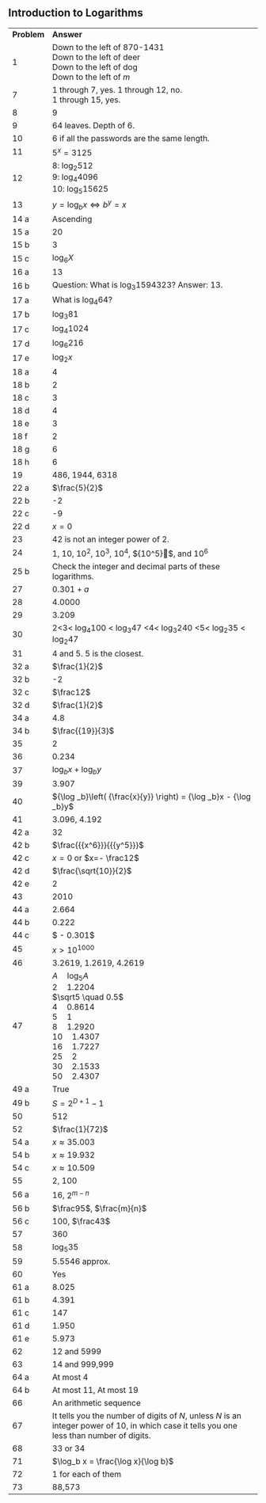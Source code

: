 
## Introduction to Logarithms


|||
|-------|------|
|**Problem**|**Answer**|
|1|Down to the left of 870-1431<br>Down to the left of deer<br>Down to the left of dog<br>Down to the left of $m$|
|7|1 through 7, yes. 1 through 12, no. <br>1 through 15, yes.|
|8|<span>9</span>|
|9|64 leaves. Depth of 6.|
|10|6 if all the passwords are the same length.|
|11|${5^x} = 3125$|
|12|8: <span>${\log _2}512$</span><br>9: <span>${\log _4}4096$</span><br>10: <span>${\log _5}15625$</span>|
|13|$y=\log_bx \Leftrightarrow b^y =x$ |
|14 a|Ascending|
|15 a|20|
|15 b|3|
|15 c|<span>${\log _6}X$</span>|
|16 a|13|
|16 b|Question: What is $\log_3 1594323$? Answer: 13.|
|17 a|<span>What is <span>${\log _4}64$?</span></span>|
|17 b|<span>${\log _3}81$</span>|
|17 c|<span>${\log _4}1024$</span>|
|17 d|$\log _6 216$
|17 e|<span>${\log _2}x$</span>|
|18 a|4|
|18 b|2|
|18 c|3|
|18 d|4|
|18 e|3|
|18 f|2|
|18 g|6|
|18 h|6|
|19|486, 1944, 6318|
|22 a|<span>$\frac{5}{2}$</span>|
|22 b|-2|
|22 c|-9|
|22 d|$x = 0$|
|23|42 is not an integer power of 2.|
|24|$1$, $10$, <span>${10^2}$</span>, <span>$10^3$</span>, <span>$10^4$</span>, <span>${10^5}$</span>, and <span>$10^6$</span>|
|25 b|Check the integer and decimal parts of these logarithms.|
|27|<span>$0.301 + a$</span>|
|28|4.0000|
|29|3.209|
|30|2&lt;3&lt; <span>${\log _4}100$</span> &lt; <span>${\log _3}47$</span> &lt;4&lt; <span>${\log _3}240$</span> &lt;5&lt; <span>${\log _2}35$</span> &lt; <span>${\log _2}47$</span>|
|31|4 and 5. 5 is the closest.|
|32 a|<span>$\frac{1}{2}$</span>|
|32 b|-2|
|32 c|$\frac12$|
|32 d|<span>$\frac{1}{2}$</span>|
|34 a|4.8|
|34 b|<span>$\frac{{19}}{3}$</span>|
|35|2|
|36|0.234|
|37|<span>${\log _b}x + {\log _b}y$</span>|
|39|3.907|
|40|<span>${\log _b}\left( {\frac{x}{y}} \right) = {\log _b}x - {\log _b}y$</span>|
|41|3.096, 4.192|
|42 a|32|
|42 b|<span>$\frac{{{x^6}}}{{{y^5}}}$</span>|
|42 c|<span>$x = 0$</span> or $x=- \frac12$|
|42 d|$\frac{\sqrt{10}}{2}$|
|42 e|2|
|43|2010|
|44 a|2.664|
|44 b|0.222|
|44 c|<span>$ - 0.301$</span>|
|45|<span>$x > {10^{1000}}$</span>|
|46|3.2619, 1.2619, 4.2619|
|47|$A \quad \log_5A$<br> $2 \quad 1.2204$<br> $\sqrt5 \quad 0.5$<br> $4 \quad 0.8614$<br> $5 \quad 1$<br> $8 \quad 1.2920$<br> $10 \quad 1.4307$<br> $16 \quad 1.7227$<br> $25 \quad 2$<br> $30 \quad 2.1533$<br> $50 \quad 2.4307$|
|49 a|True|
|49 b|<span>$S = {2^{D + 1}} - 1$</span>|
|50|<span>512</span>|
|52|$\frac{1}{72}$|
|54 a|<span>$x \approx 35.003$</span>|
|54 b|<span><span>$x \approx 19.932$</span></span>|
|54 c|<span><span>$x \approx 10.509$</span></span>|
|55|<span>2, 100</span>|
|56 a|<span>16, <span>$2^{m - n}$</span></span>|
|56 b|$\frac95$, $\frac{m}{n}$|
|56 c|100, $\frac43$|
|57|360|
|58|<span>${\log _5}35$</span>|
|59|5.5546 approx.|
|60|Yes|
|61 a|8.025|
|61 b|4.391|
|61 c|147|
|61 d|1.950|
|61 e|5.973|
|62|12 and 5999|
|63|14 and 999,999|
|64 a|At most 4|
|64 b|At most 11, At most 19|
|66|An arithmetic sequence|
|67|It tells you the number of digits of $N$, unless $N$ is an integer power of 10, in which case it tells you one less than number of digits.|
|68|33 or 34|
|71|$\log_b x = \frac{\log x}{\log b}$|
|72|1 for each of them|
|73|88,573|
